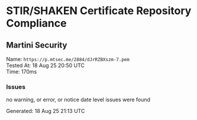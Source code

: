 # STIR/SHAKEN Certificate Repository Compliance

## Martini Security

Name: `https://p.mtsec.me/2884/dJrRZBXszm-7.pem`\
Tested At: 18 Aug 25 20:50 UTC\
Time: 170ms

### Issues

no warning, or error, or notice date level issues were found

Generated: 18 Aug 25 21:13 UTC